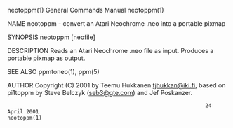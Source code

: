 neotoppm(1)                                                   General Commands Manual                                                  neotoppm(1)

NAME
       neotoppm - convert an Atari Neochrome .neo into a portable pixmap

SYNOPSIS
       neotoppm [neofile]

DESCRIPTION
       Reads an Atari Neochrome .neo file as input.  Produces a portable pixmap as output.

SEE ALSO
       ppmtoneo(1), ppm(5)

AUTHOR
       Copyright (C) 2001 by Teemu Hukkanen <tjhukkan@iki.fi>, based on pi1toppm by Steve Belczyk (seb3@gte.com) and Jef Poskanzer.

                                                                   24 April 2001                                                       neotoppm(1)
